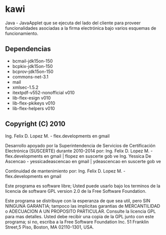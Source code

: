 # kawi
Java - JavaApplet que se ejecuta del lado del cliente para proveer funcionalidades asociadas a la firma electrónica bajo varios esquemas de funcionamiento.

## Dependencias
 * bcmail-jdk15on-150
 * bcpkix-jdk15on-150
 * bcprov-jdk15on-150
 * commons-net-3.1
 * mail
 * xmlsec-1.5.2
 * itextpdf-v552-nonofficial v010
 * lib-flex-esign v010
 * lib-flex-pkikeys v010
 * lib-flex-helpers v010

## Copyright (C) 2010
Ing. Felix D. Lopez M. - flex.developments en gmail

Desarrollo apoyado por la Superintendencia de Servicios de Certificación Electrónica (SUSCERTE) durante 2010-2014 por:
Ing. Felix D. Lopez M. - flex.developments en gmail | flopez en suscerte gob ve
Ing. Yessica De Ascencao - yessicadeascencao en gmail | ydeascencao en suscerte gob ve

Continuidad de mantenimiento por:
Ing. Felix D. Lopez M. - flex.developments en gmail

Este programa es software libre; Usted puede usarlo bajo los terminos de la licencia de software GPL version 2.0 de la Free Software Foundation.

Este programa se distribuye con la esperanza de que sea util, pero SIN NINGUNA GARANTIA; tampoco las implicitas garantias de MERCANTILIDAD o ADECUACION A UN PROPOSITO PARTICULAR. Consulte la licencia GPL para mas detalles. Usted debe recibir una copia de la GPL junto con este programa; si no, escriba a la Free Software Foundation Inc. 51 Franklin Street,5 Piso, Boston, MA 02110-1301, USA.